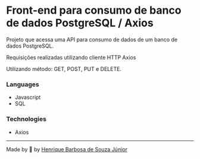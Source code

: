 # Front-end para consumo de banco de dados PostgreSQL / Axios

Projeto que acessa uma API para consumo de dados de um banco de dados PostgreSQL.

Requisições realizadas utilizando cliente HTTP Axios

Utilizando método: GET, POST, PUT e DELETE.

  ### Languages

  * Javascript
  * SQL

  ### Technologies
 * Axios

  ---
 Made by 💙 by [Henrique Barbosa de Souza Júnior](https://github.com/HenriqueBarbosaSJr)